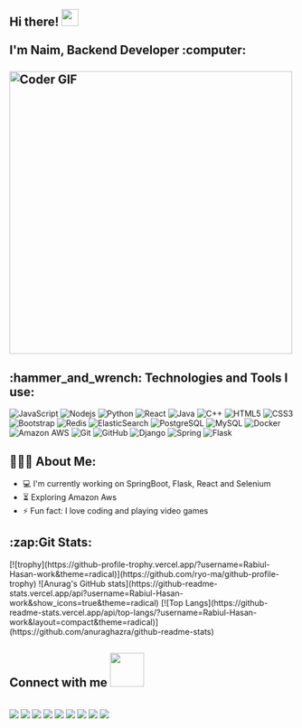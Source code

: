 
<h2 align="left">
 <abc>
  <br>Hi there! <img src="https://user-images.githubusercontent.com/42378118/110234147-e3259600-7f4e-11eb-95be-0c4047144dea.gif" width="30"><br>
  <br> I'm Naim, Backend Developer :computer:<br>
  <br>
    <img src="https://media.giphy.com/media/SWoSkN6DxTszqIKEqv/giphy.gif" alt="Coder GIF" width="500">
 </abc>
</h2> 
<h2 align="left">:hammer_and_wrench: Technologies and Tools I use:</h2>

![JavaScript](https://img.shields.io/badge/-JavaScript-black?style=flat-square&logo=javascript)
![Nodejs](https://img.shields.io/badge/-Nodejs-black?style=flat-square&logo=Node.js)
![Python](https://img.shields.io/badge/-Python-black?style=flat-square&logo=Python)
![React](https://img.shields.io/badge/-React-black?style=flat-square&logo=react)
![Java](https://img.shields.io/badge/-java-E34A86?style=flat-square&logo=java)
![C++](https://img.shields.io/badge/-C++-00599C?style=flat-square&logo=c)
![HTML5](https://img.shields.io/badge/-HTML5-E34F26?style=flat-square&logo=html5&logoColor=white)
![CSS3](https://img.shields.io/badge/-CSS3-1572B6?style=flat-square&logo=css3)
![Bootstrap](https://img.shields.io/badge/-Bootstrap-563D7C?style=flat-square&logo=bootstrap)
![Redis](https://img.shields.io/badge/-Redis-black?style=flat-square&logo=Redis)
![ElasticSearch](https://img.shields.io/badge/-ElasticSearch-005571?style=flat-square&logo=elasticsearch)
![PostgreSQL](https://img.shields.io/badge/-PostgreSQL-336791?style=flat-square&logo=postgresql)
![MySQL](https://img.shields.io/badge/-MySQL-black?style=flat-square&logo=mysql)
![Docker](https://img.shields.io/badge/-Docker-black?style=flat-square&logo=docker)
![Amazon AWS](https://img.shields.io/badge/Amazon%20AWS-232F3E?style=flat-square&logo=amazon-aws)
![Git](https://img.shields.io/badge/-Git-black?style=flat-square&logo=git)
![GitHub](https://img.shields.io/badge/-GitHub-181717?style=flat-square&logo=github)
![Django](https://img.shields.io/badge/Django-092E20?style=flat-square&logo=django)
![Spring](https://img.shields.io/badge/Spring-6DB33F?style=flat-square&logo=spring&logoColor=white)
![Flask](https://img.shields.io/badge/Flask-000000?style=flat-square&logo=flask)

<h2 align="left">👨🏻‍💻 About Me:</h2>

- :computer: I'm currently working on SpringBoot, Flask, React and Selenium
- :hourglass_flowing_sand:  Exploring Amazon Aws
- :zap: Fun fact: I love coding and playing video games<br>



<h2 align="left">:zap:Git Stats:</h2>
[![trophy](https://github-profile-trophy.vercel.app/?username=Rabiul-Hasan-work&theme=radical)](https://github.com/ryo-ma/github-profile-trophy)
![Anurag's GitHub stats](https://github-readme-stats.vercel.app/api?username=Rabiul-Hasan-work&show_icons=true&theme=radical)
[![Top Langs](https://github-readme-stats.vercel.app/api/top-langs/?username=Rabiul-Hasan-work&layout=compact&theme=radical)](https://github.com/anuraghazra/github-readme-stats)

## Connect with me <img src="https://media.giphy.com/media/LnQjpWaON8nhr21vNW/giphy.gif" width="60">
<br>
<a href=""><img src="https://img.shields.io/badge/Twitter-1DA1F2?style=for-the-badge&logo=twitter&logoColor=white"></a>
<a href=""><img src="https://img.shields.io/badge/LinkedIn-0077B5?style=for-the-badge&logo=linkedin&logoColor=white"></a>
<a href=""><img src="	https://img.shields.io/badge/Reddit-FF4500?style=for-the-badge&logo=reddit&logoColor=white"></a>
<a href=""><img src="https://img.shields.io/badge/Gmail-D14836?style=for-the-badge&logo=gmail&logoColor=white"></a>
<a href=""><img src="https://img.shields.io/badge/Steam-000000?style=for-the-badge&logo=steam&logoColor=white"></a>
<a href=""><img src="https://img.shields.io/badge/Spotify-1ED760?&style=for-the-badge&logo=spotify&logoColor=white"></a>
<a href=""><img src="https://img.shields.io/badge/Facebook-1877F2?style=for-the-badge&logo=facebook&logoColor=white"></a>
<a href=""><img src="https://img.shields.io/badge/Discord-7289DA?style=for-the-badge&logo=discord&logoColor=white"></a>
<a href=""><img src="https://img.shields.io/badge/WhatsApp-25D366?style=for-the-badge&logo=whatsapp&logoColor=white"></a>


<br><br>


